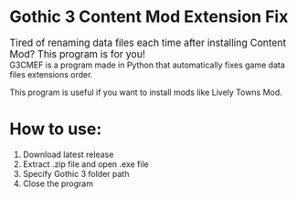 # Gothic 3 Content Mod Extension Fix
<big>Tired of renaming data files each time after installing Content Mod? This program is for you!</big><br>
G3CMEF is a program made in Python that automatically fixes game data files extensions order.<br>

This program is useful if you want to install mods like Lively Towns Mod.
# How to use:
1. Download latest release
2. Extract .zip file and open .exe file
3. Specify Gothic 3 folder path
4. Close the program

